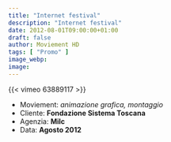 ```yaml
---
title: "Internet festival"
description: "Internet festival"
date: 2012-08-01T09:00:00+01:00
draft: false
author: Moviement HD
tags: [ "Promo" ]
image_webp:
image:
---
```


{{< vimeo 63889117 >}}
<br>

- Moviement: *animazione grafica, montaggio*
- Cliente: **Fondazione Sistema Toscana**
- Agenzia: **Milc**
- Data: **Agosto 2012**
